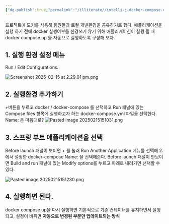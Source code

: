 ```yaml
---
{"dg-publish":true,"permalink":"/illiterate//intelli-j-docker-compose-up/","tags":["intellij"],"noteIcon":"","created":"2025-02-15T14:30:00","updated":"2025-03-12T02:48:08+09:00"}
---
```


프로젝트에 도커를 사용해 팀원들과 로컬 개발환경을 공유하기로 했다. 
애플리케이션을 실행 하기 전에 docker 실행여부를 신경쓰기 않기 위해 애플리케이션이 실행 될 때 docker compose up 을 자동으로 실행하도록 구성해 보자.

## 1. 실행 환경 설정 메뉴
Run / Edit Configurations.. 

![Screenshot 2025-02-15 at 2.29.01 pm.png](/img/user/98.%20Attach/img/Screenshot%202025-02-15%20at%202.29.01%20pm.png)

## 2. 실행환경 추가하기

 +버튼을 누르고 docker / docker-compose 를 선택하고 
 Run 패널에 있는 Compose files 항목에 실행하고자 하는 docker-compose.yml 파일을 선택한다.
 Name: 은 마음대로? 
![Pasted image 20250215151031.png](/img/user/98.%20Attach/img/Pasted%20image%2020250215151031.png)

## 3. 스프링 부트 애플리케이션을 선택

Before launch 패널이 보이면 + 를 눌러 Run Another Application 메뉴를 선택해 2. 에서 설정한 docker-compose Name: 을 선택해준다.
Before launch 패널이 안보이면 Build and run 패널에 있는 Modify options를 누르고 아래로 내려가면 선택할 수 있다.

![Pasted image 20250215151230.png](/img/user/98.%20Attach/img/Pasted%20image%2020250215151230.png)

## 4. 실행하면 된다.

docker compose up을 다시 실행하면 기본적으로 기존 컨테이너를 유지하면서 실행되고, 설정이 바뀌면 **자동으로 변경된 부분만 업데이트되는 방식**